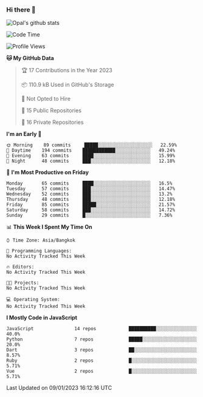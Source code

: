 ### Hi there 👋

![Opal's github stats](https://github-readme-stats.vercel.app/api?username=coolkidneversleep&count_private=true&show_icons=true&theme=radical)


<!--START_SECTION:waka-->
![Code Time](http://img.shields.io/badge/Code%20Time-64%20hrs%2038%20mins-blue)

![Profile Views](http://img.shields.io/badge/Profile%20Views-30-blue)

**🐱 My GitHub Data** 

> 🏆 17 Contributions in the Year 2023
 > 
> 📦 110.9 kB Used in GitHub's Storage 
 > 
> 🚫 Not Opted to Hire
 > 
> 📜 15 Public Repositories 
 > 
> 🔑 16 Private Repositories  
 > 
**I'm an Early 🐤** 

```text
🌞 Morning    89 commits     █████░░░░░░░░░░░░░░░░░░░░   22.59% 
🌆 Daytime    194 commits    ████████████░░░░░░░░░░░░░   49.24% 
🌃 Evening    63 commits     ████░░░░░░░░░░░░░░░░░░░░░   15.99% 
🌙 Night      48 commits     ███░░░░░░░░░░░░░░░░░░░░░░   12.18%

```
📅 **I'm Most Productive on Friday** 

```text
Monday       65 commits     ████░░░░░░░░░░░░░░░░░░░░░   16.5% 
Tuesday      57 commits     ███░░░░░░░░░░░░░░░░░░░░░░   14.47% 
Wednesday    52 commits     ███░░░░░░░░░░░░░░░░░░░░░░   13.2% 
Thursday     48 commits     ███░░░░░░░░░░░░░░░░░░░░░░   12.18% 
Friday       85 commits     █████░░░░░░░░░░░░░░░░░░░░   21.57% 
Saturday     58 commits     ███░░░░░░░░░░░░░░░░░░░░░░   14.72% 
Sunday       29 commits     █░░░░░░░░░░░░░░░░░░░░░░░░   7.36%

```


📊 **This Week I Spent My Time On** 

```text
⌚︎ Time Zone: Asia/Bangkok

💬 Programming Languages: 
No Activity Tracked This Week

🔥 Editors: 
No Activity Tracked This Week

🐱‍💻 Projects: 
No Activity Tracked This Week

💻 Operating System: 
No Activity Tracked This Week

```

**I Mostly Code in JavaScript** 

```text
JavaScript               14 repos            ██████████░░░░░░░░░░░░░░░   40.0% 
Python                   7 repos             █████░░░░░░░░░░░░░░░░░░░░   20.0% 
Dart                     3 repos             ██░░░░░░░░░░░░░░░░░░░░░░░   8.57% 
Ruby                     2 repos             █░░░░░░░░░░░░░░░░░░░░░░░░   5.71% 
Vue                      2 repos             █░░░░░░░░░░░░░░░░░░░░░░░░   5.71%

```



 Last Updated on 09/01/2023 16:12:16 UTC
<!--END_SECTION:waka-->
